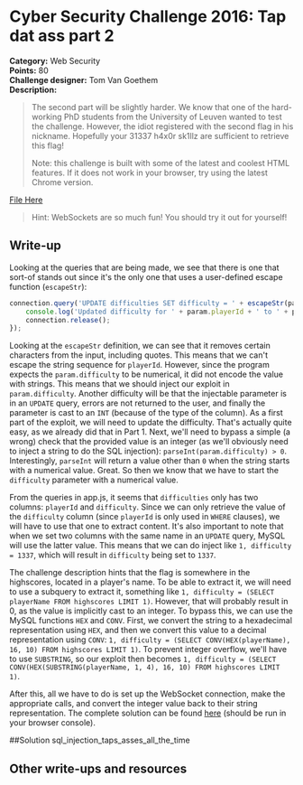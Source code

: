 # Cyber Security Challenge 2016: Tap dat ass part 2


**Category:** Web Security  
**Points:** 80  
**Challenge designer:** Tom Van Goethem  
**Description:**  
> The second part will be slightly harder. We know that one of the hard-working PhD students from the University of Leuven wanted to test the challenge. However, the idiot registered with the second flag in his nickname. Hopefully your 31337 h4x0r sk1llz are sufficient to retrieve this flag!
> 
> Note: this challenge is built with some of the latest and coolest HTML features. If it does not work in your browser, try using the latest Chrome version.

[File Here](challenge-source-files/src.zip)

>Hint: WebSockets are so much fun! You should try it out for yourself!

## Write-up
Looking at the queries that are being made, we see that there is one that sort-of stands out since it's the only one that uses a user-defined escape function (`escapeStr`):

```js
connection.query('UPDATE difficulties SET difficulty = ' + escapeStr(param.difficulty) + " WHERE playerId = '" + escapeStr(param.playerId + "'"), function(err, result) {
    console.log('Updated difficulty for ' + param.playerId + ' to ' + param.difficulty);
    connection.release();
});
```

Looking at the `escapeStr` definition, we can see that it removes certain characters from the input, including quotes. This means that we can't escape the string sequence for `playerId`. However, since the program expects the `param.difficulty` to be numerical, it did not encode the value with strings. This means that we should inject our exploit in `param.difficulty`.
Another difficulty will be that the injectable parameter is in an `UPDATE` query, errors are not returned to the user, and finally the parameter is cast to an `INT` (because of the type of the column).
As a first part of the exploit, we will need to update the difficulty. That's actually quite easy, as we already did that in Part 1. Next, we'll need to bypass a simple (a wrong) check that the provided value is an integer (as we'll obviously need to inject a string to do the SQL injection): `parseInt(param.difficulty) > 0`.
Interestingly, `parseInt` will return a value other than `0` when the string starts with a numerical value. Great. So then we know that we have to start the `difficulty` parameter with a numerical value.

From the queries in app.js, it seems that `difficulties` only has two columns: `playerId` and `difficulty`. Since we can only retrieve the value of the `difficulty` column (since `playerId` is only used in `WHERE` clauses), we will have to use that one to extract content.
It's also important to note that when we set two columns with the same name in an `UPDATE` query, MySQL will use the latter value. This means that we can do inject like `1, difficulty = 1337`, which will result in `difficulty` being set to `1337`.

The challenge description hints that the flag is somewhere in the highscores, located in a player's name. To be able to extract it, we will need to use a subquery to extract it, something like `1, difficulty = (SELECT playerName FROM highscores LIMIT 1)`. However, that will probably result in 0, as the value is implicitly cast to an integer. To bypass this, we can use the MySQL functions `HEX` and `CONV`. First, we convert the string to a hexadecimal representation using `HEX`, and then we convert this value to a decimal representation using `CONV`: `1, difficulty = (SELECT CONV(HEX(playerName), 16, 10) FROM highscores LIMIT 1)`. To prevent integer overflow, we'll have to use `SUBSTRING`, so our exploit then becomes `1, difficulty = (SELECT CONV(HEX(SUBSTRING(playerName, 1, 4), 16, 10) FROM highscores LIMIT 1)`.

After this, all we have to do is set up the WebSocket connection, make the appropriate calls, and convert the integer value back to their string representation. The complete solution can be found [here](challenge-source-files/part2.js) (should be run in your browser console).
 
##Solution
sql\_injection\_taps\_asses\_all\_the\_time
## Other write-ups and resources
